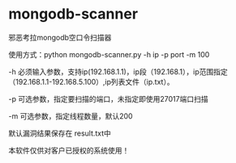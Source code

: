 # mongodb-scanner
邪恶考拉mongodb空口令扫描器

使用方式：python mongodb-scanner.py -h ip -p port -m 100

-h 必须输入参数，支持ip(192.168.1.1)，ip段（192.168.1），ip范围指定（192.168.1.1-192.168.5.100）,ip列表文件（ip.txt）。

-p 可选参数，指定要扫描的端口，未指定即使用27017端口扫描

-m 可选参数，指定线程数量，默认200

默认漏洞结果保存在 result.txt中

本软件仅供对客户已授权的系统使用！
